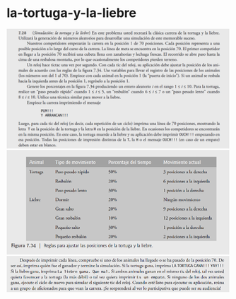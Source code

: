 # la-tortuga-y-la-liebre
![](readme/problema0.png)
![](readme/problema1.png)
![](readme/problema2.png)
